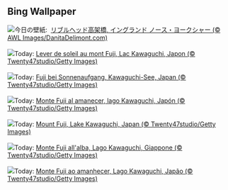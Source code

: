 ## Bing Wallpaper
![](https://www.bing.com/th?id=OHR.RibbleheadViaduct_JA-JP0769503543_UHD.jpg&w=1000)今日の壁紙: &nbsp;[リブルヘッド高架橋, イングランド ノース・ヨークシャー (© AWL Images/DanitaDelimont.com)](https://www.bing.com/th?id=OHR.RibbleheadViaduct_JA-JP0769503543_UHD.jpg)
<br><br/>
![](https://www.bing.com/th?id=OHR.MtFujiSunrise_FR-FR3629705815_UHD.jpg&w=1000)Today: [Lever de soleil au mont Fuji, Lac Kawaguchi, Japon (© Twenty47studio/Getty Images)](https://www.bing.com/th?id=OHR.MtFujiSunrise_FR-FR3629705815_UHD.jpg)
<br><br/>
![](https://www.bing.com/th?id=OHR.MtFujiSunrise_DE-DE8213371470_UHD.jpg&w=1000)Today: [Fuji bei Sonnenaufgang, Kawaguchi-See, Japan (© Twenty47studio/Getty Images)](https://www.bing.com/th?id=OHR.MtFujiSunrise_DE-DE8213371470_UHD.jpg)
<br><br/>
![](https://www.bing.com/th?id=OHR.MtFujiSunrise_ES-ES5111934664_UHD.jpg&w=1000)Today: [Monte Fuji al amanecer, lago Kawaguchi, Japón (© Twenty47studio/Getty Images)](https://www.bing.com/th?id=OHR.MtFujiSunrise_ES-ES5111934664_UHD.jpg)
<br><br/>
![](https://www.bing.com/th?id=OHR.MtFujiSunrise_EN-GB0934318884_UHD.jpg&w=1000)Today: [Mount Fuji, Lake Kawaguchi, Japan (© Twenty47studio/Getty Images)](https://www.bing.com/th?id=OHR.MtFujiSunrise_EN-GB0934318884_UHD.jpg)
<br><br/>
![](https://www.bing.com/th?id=OHR.MtFujiSunrise_IT-IT9440772477_UHD.jpg&w=1000)Today: [Monte Fuji all'alba, Lago Kawaguchi, Giappone (© Twenty47studio/Getty Images)](https://www.bing.com/th?id=OHR.MtFujiSunrise_IT-IT9440772477_UHD.jpg)
<br><br/>
![](https://www.bing.com/th?id=OHR.MtFujiSunrise_PT-BR7467420125_UHD.jpg&w=1000)Today: [Monte Fuji ao amanhecer, Lago Kawaguchi, Japão (© Twenty47studio/Getty Images)](https://www.bing.com/th?id=OHR.MtFujiSunrise_PT-BR7467420125_UHD.jpg)
<br><br/>

